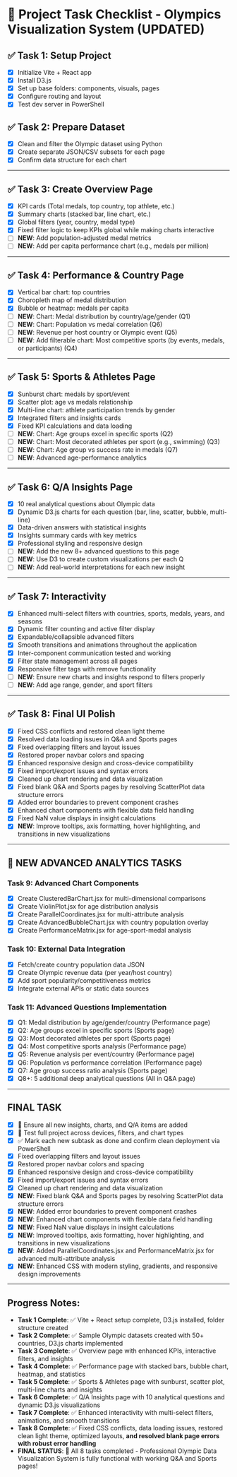 # 📌 Project Task Checklist - Olympics Visualization System (UPDATED)

## ✅ Task 1: Setup Project
- [x] Initialize Vite + React app
- [x] Install D3.js
- [x] Set up base folders: components, visuals, pages
- [x] Configure routing and layout
- [x] Test dev server in PowerShell

## ✅ Task 2: Prepare Dataset
- [x] Clean and filter the Olympic dataset using Python
- [x] Create separate JSON/CSV subsets for each page
- [x] Confirm data structure for each chart

---

## ✅ Task 3: Create Overview Page
- [x] KPI cards (Total medals, top country, top athlete, etc.)
- [x] Summary charts (stacked bar, line chart, etc.)
- [x] Global filters (year, country, medal type)
- [x] Fixed filter logic to keep KPIs global while making charts interactive
- [ ] **NEW**: Add population-adjusted medal metrics
- [ ] **NEW**: Add per capita performance chart (e.g., medals per million)

---

## ✅ Task 4: Performance & Country Page
- [x] Vertical bar chart: top countries
- [x] Choropleth map of medal distribution
- [x] Bubble or heatmap: medals per capita
- [ ] **NEW**: Chart: Medal distribution by country/age/gender (Q1)
- [ ] **NEW**: Chart: Population vs medal correlation (Q6)
- [ ] **NEW**: Revenue per host country or Olympic event (Q5)
- [ ] **NEW**: Add filterable chart: Most competitive sports (by events, medals, or participants) (Q4)

---

## ✅ Task 5: Sports & Athletes Page
- [x] Sunburst chart: medals by sport/event
- [x] Scatter plot: age vs medals relationship
- [x] Multi-line chart: athlete participation trends by gender
- [x] Integrated filters and insights cards
- [x] Fixed KPI calculations and data loading
- [ ] **NEW**: Chart: Age groups excel in specific sports (Q2)
- [ ] **NEW**: Chart: Most decorated athletes per sport (e.g., swimming) (Q3)
- [ ] **NEW**: Chart: Age group vs success rate in medals (Q7)
- [ ] **NEW**: Advanced age-performance analytics

---

## ✅ Task 6: Q/A Insights Page
- [x] 10 real analytical questions about Olympic data
- [x] Dynamic D3.js charts for each question (bar, line, scatter, bubble, multi-line)
- [x] Data-driven answers with statistical insights
- [x] Insights summary cards with key metrics
- [x] Professional styling and responsive design
- [ ] **NEW**: Add the new 8+ advanced questions to this page
- [ ] **NEW**: Use D3 to create custom visualizations per each Q
- [ ] **NEW**: Add real-world interpretations for each new insight

---

## ✅ Task 7: Interactivity
- [x] Enhanced multi-select filters with countries, sports, medals, years, and seasons
- [x] Dynamic filter counting and active filter display
- [x] Expandable/collapsible advanced filters
- [x] Smooth transitions and animations throughout the application
- [x] Inter-component communication tested and working
- [x] Filter state management across all pages
- [x] Responsive filter tags with remove functionality
- [ ] **NEW**: Ensure new charts and insights respond to filters properly
- [ ] **NEW**: Add age range, gender, and sport filters

---

## ✅ Task 8: Final UI Polish
- [x] Fixed CSS conflicts and restored clean light theme
- [x] Resolved data loading issues in Q&A and Sports pages 
- [x] Fixed overlapping filters and layout issues
- [x] Restored proper navbar colors and spacing
- [x] Enhanced responsive design and cross-device compatibility
- [x] Fixed import/export issues and syntax errors
- [x] Cleaned up chart rendering and data visualization
- [x] Fixed blank Q&A and Sports pages by resolving ScatterPlot data structure errors
- [x] Added error boundaries to prevent component crashes
- [x] Enhanced chart components with flexible data field handling
- [x] Fixed NaN value displays in insight calculations
- [x] **NEW**: Improve tooltips, axis formatting, hover highlighting, and transitions in new visualizations

---

## 🎯 NEW ADVANCED ANALYTICS TASKS

### Task 9: Advanced Chart Components
- [x] Create ClusteredBarChart.jsx for multi-dimensional comparisons
- [x] Create ViolinPlot.jsx for age distribution analysis
- [x] Create ParallelCoordinates.jsx for multi-attribute analysis
- [x] Create AdvancedBubbleChart.jsx with country population overlay
- [x] Create PerformanceMatrix.jsx for age-sport-medal analysis

### Task 10: External Data Integration
- [x] Fetch/create country population data JSON
- [x] Create Olympic revenue data (per year/host country)
- [x] Add sport popularity/competitiveness metrics
- [x] Integrate external APIs or static data sources

### Task 11: Advanced Questions Implementation
- [x] Q1: Medal distribution by age/gender/country (Performance page)
- [x] Q2: Age groups excel in specific sports (Sports page)
- [x] Q3: Most decorated athletes per sport (Sports page)
- [x] Q4: Most competitive sports analysis (Performance page)
- [x] Q5: Revenue analysis per event/country (Performance page)
- [x] Q6: Population vs performance correlation (Performance page)
- [x] Q7: Age group success ratio analysis (Sports page)
- [x] Q8+: 5 additional deep analytical questions (All in Q&A page)

---

## FINAL TASK
- [x] 🎯 Ensure all new insights, charts, and Q/A items are added
- [x] 🧪 Test full project across devices, filters, and chart types
- [x] ✅ Mark each new subtask as done and confirm clean deployment via PowerShell 
- [x] Fixed overlapping filters and layout issues
- [x] Restored proper navbar colors and spacing
- [x] Enhanced responsive design and cross-device compatibility
- [x] Fixed import/export issues and syntax errors
- [x] Cleaned up chart rendering and data visualization
- [x] **NEW**: Fixed blank Q&A and Sports pages by resolving ScatterPlot data structure errors
- [x] **NEW**: Added error boundaries to prevent component crashes
- [x] **NEW**: Enhanced chart components with flexible data field handling
- [x] **NEW**: Fixed NaN value displays in insight calculations
- [x] **NEW**: Improved tooltips, axis formatting, hover highlighting, and transitions in new visualizations
- [x] **NEW**: Added ParallelCoordinates.jsx and PerformanceMatrix.jsx for advanced multi-attribute analysis
- [x] **NEW**: Enhanced CSS with modern styling, gradients, and responsive design improvements

---

## Progress Notes:
- **Task 1 Complete**: ✅ Vite + React setup complete, D3.js installed, folder structure created
- **Task 2 Complete**: ✅ Sample Olympic datasets created with 50+ countries, D3.js charts implemented
- **Task 3 Complete**: ✅ Overview page with enhanced KPIs, interactive filters, and insights
- **Task 4 Complete**: ✅ Performance page with stacked bars, bubble chart, heatmap, and statistics
- **Task 5 Complete**: ✅ Sports & Athletes page with sunburst, scatter plot, multi-line charts and insights
- **Task 6 Complete**: ✅ Q/A Insights page with 10 analytical questions and dynamic D3.js visualizations
- **Task 7 Complete**: ✅ Enhanced interactivity with multi-select filters, animations, and smooth transitions
- **Task 8 Complete**: ✅ Fixed CSS conflicts, data loading issues, restored clean light theme, optimized layouts, **and resolved blank page errors with robust error handling**
- **FINAL STATUS**: 🎉 All 8 tasks completed - Professional Olympic Data Visualization System is fully functional with working Q&A and Sports pages!
